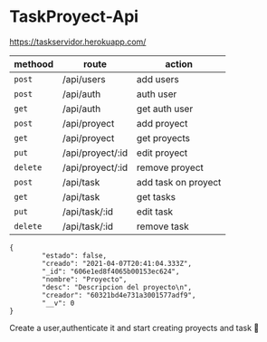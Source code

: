 # TaskProyect-Api
https://taskservidor.herokuapp.com/

| methood | route | action |
| --- | --- | --- |
| `post` | /api/users | add users|
| `post` | /api/auth | auth user |
| `get` | /api/auth | get auth user|
| `post` | /api/proyect | add proyect |
| `get` | /api/proyect | get proyects |
| `put` | /api/proyect/:id | edit proyect |
| `delete` | /api/proyect/:id | remove proyect |
| `post` | /api/task | add task on proyect |
| `get` | /api/task | get tasks |
| `put` | /api/task/:id | edit task |
| `delete` | /api/task/:id | remove task |

```
{
        "estado": false,
        "creado": "2021-04-07T20:41:04.333Z",
        "_id": "606e1ed8f4065b00153ec624",
        "nombre": "Proyecto",
        "desc": "Descripcion del proyecto\n",
        "creador": "60321bd4e731a3001577adf9",
        "__v": 0
}
```
Create a user,authenticate it and start creating proyects and task 🙊
